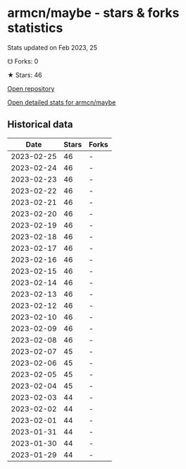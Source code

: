 # armcn/maybe - stars & forks statistics

Stats updated on Feb 2023, 25

☋ Forks: 0

★ Stars: 46

[Open repository](https://github.com/armcn/maybe)

[Open detailed stats for armcn/maybe](https://reviewgithub.com/rep/armcn/maybe)

## Historical data
| Date | Stars | Forks |
|------|-------|-------|
| 2023-02-25 | 46 | - | 
| 2023-02-24 | 46 | - | 
| 2023-02-23 | 46 | - | 
| 2023-02-22 | 46 | - | 
| 2023-02-21 | 46 | - | 
| 2023-02-20 | 46 | - | 
| 2023-02-19 | 46 | - | 
| 2023-02-18 | 46 | - | 
| 2023-02-17 | 46 | - | 
| 2023-02-16 | 46 | - | 
| 2023-02-15 | 46 | - | 
| 2023-02-14 | 46 | - | 
| 2023-02-13 | 46 | - | 
| 2023-02-12 | 46 | - | 
| 2023-02-10 | 46 | - | 
| 2023-02-09 | 46 | - | 
| 2023-02-08 | 46 | - | 
| 2023-02-07 | 45 | - | 
| 2023-02-06 | 45 | - | 
| 2023-02-05 | 45 | - | 
| 2023-02-04 | 45 | - | 
| 2023-02-03 | 44 | - | 
| 2023-02-02 | 44 | - | 
| 2023-02-01 | 44 | - | 
| 2023-01-31 | 44 | - | 
| 2023-01-30 | 44 | - | 
| 2023-01-29 | 44 | - | 

